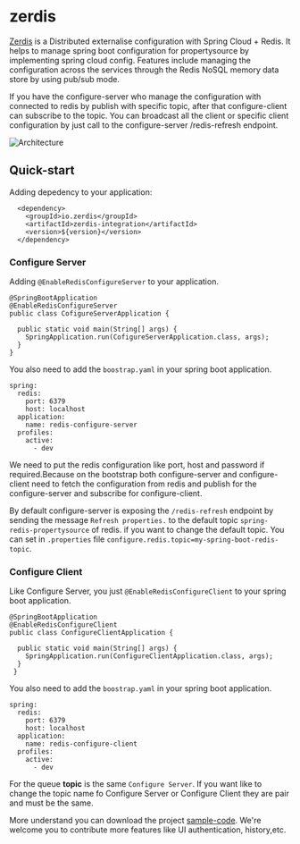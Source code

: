 # zerdis
[Zerdis](https://github.com/PheaSoy/zerdis) is a Distributed externalise configuration  with Spring Cloud + Redis. It helps to manage spring boot configuration for propertysource by implementing spring cloud config.
Features include managing the configuration across the services through the Redis NoSQL memory data store by using pub/sub mode.

If you have the configure-server who manage the configuration with connected to redis by publish with specific topic, after that configure-client can subscribe to the topic. You can broadcast all the client or specific client configuration by just call to the configure-server /redis-refresh endpoint.

<img src="https://user-images.githubusercontent.com/16829392/62006692-3d088c00-b16e-11e9-8564-3de740d53af3.png" alt="Architecture" />

## Quick-start

Adding depedency to your application:

```
  <dependency>  
    <groupId>io.zerdis</groupId>
    <artifactId>zerdis-integration</artifactId>
    <version>${version}</version>
  </dependency>
```

### Configure Server
Adding `@EnableRedisConfigureServer` to your application.
```
@SpringBootApplication
@EnableRedisConfigureServer
public class CofigureServerApplication {

  public static void main(String[] args) {
    SpringApplication.run(CofigureServerApplication.class, args);
  }
}
```
You also need to add the `boostrap.yaml` in your spring boot application.
```
spring:
  redis:
    port: 6379
    host: localhost
  application:
    name: redis-configure-server
  profiles:
    active:
      - dev
```
We need to put the redis configuration like port, host and password if required.Because on the bootstrap both configure-server and configure-client need to fetch the configuration from redis and publish for the configure-server and subscribe for configure-client.

By default configure-server is exposing the `/redis-refresh` endpoint by sending the message `Refresh properties.` to the default topic `spring-redis-propertysource` of redis. if you want to change the default topic. You can set in `.properties` file
`configure.redis.topic=my-spring-boot-redis-topic`.


### Configure Client
Like Configure Server, you just `@EnableRedisConfigureClient` to your spring boot application.
```
@SpringBootApplication
@EnableRedisConfigureClient
public class ConfigureClientApplication {

  public static void main(String[] args) {
    SpringApplication.run(ConfigureClientApplication.class, args);
  }
 }
```
You also need to add the `boostrap.yaml` in your spring boot application. 
```
spring:
  redis:
    port: 6379
    host: localhost
  application:
    name: redis-configure-client
  profiles:
    active:
      - dev
```
For the queue **topic** is the same `Configure Server`. If you want like to change the topic name fo Configure Server or Configure Client they are pair and must be the same.

More understand you can download the project [sample-code](https://github.com/PheaSoy/zerdis/tree/master/sample-code).
We're welcome you to contribute more features like UI authentication, history,etc.
